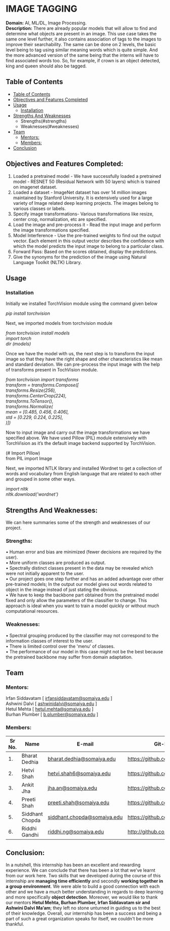 <h1>IMAGE TAGGING</h1>
<b>Domain:</b> AI, ML/DL, Image Processing.<br>
<b>Description:</b>
There are already popular models that will allow to find and determine what objects are present in an image. This use case takes the same one level further, it also contains association of tags to the images to improve their searchability. The same can be done on 2 levels, the basic level being to tag using similar meaning words which is quite simple. And the more advanced version of the same being that the interns will have to find associated words too. So, for example, if crown is an object detected, king and queen should also be tagged.


## Table of Contents
- [Table of Contents](#table-of-contents)
- [Objectives and Features Completed](#Objectives-and-Features-Completed)
- [Usage](#usage)
  - [Installation](#installation)
- [Strengths And Weaknesses](#Strengths-And-Weaknesses)
  - Strengths(#strengths)
  - Weaknesses(#weaknesses)
- [Team](#team)
  - [Mentors:](#mentors)
  - [Members:](#members)
- [Conclusion](#Conclusion)


## Objectives and Features Completed:

1.	Loaded a pretrained model - We have successfully loaded a pretrained model - RESNET 50 (Residual Network with 50 layers) which is trained on imagenet dataset.
2.	Loaded a dataset - ImageNet dataset has over 14 million images maintained by Stanford University. It is extensively used for a large variety of Image related deep learning projects. The images belong to various classes or labels.
3.	Specify image transformations- Various transformations like resize, center crop, normalization, etc are specified.
4.	Load the image and pre-process it - Read the input image and perform the image transformations specified.
5.	Model Interference - Use the pre-trained weights to find out the output vector. Each element in this output vector describes the confidence with which the model predicts the input image to belong to a particular class.
6.	Forward Pass: Based on the scores obtained, display the predictions.
7.	Give the synonyms for the prediction of the image using Natural Language Toolkit (NLTK) Library.

## Usage

### Installation 
Initially we installed TorchVision module using the command given below

 <i>pip install torchvision</i>

Next, we imported models from torchvision module

 <i>from torchvision install models<br>
 import torch<br>
 dir (models)</i>

Once we have the model with us, the next step is to transform the input image so that they have the right shape and other characteristics like mean and standard deviation. We can pre-process the input image with the help of transforms present in TochVision module.

 <i>from torchvision import transforms<br>
 transform = transforms.Compose([<br>
 transforms.Resize(256),<br>
 transforms.CenterCrop(224),<br>
 transforms.ToTensor(),<br>
 transforms.Normalize(<br>
 mean = [0.485, 0.456, 0.406],<br>
 std = [0.229, 0.224, 0.225],<br>
 )])</i>

Now to input image and carry out the image transformations we have specified above. We have used Pillow (PIL) module extensively with TorchVision as it’s the default image backend supported by TorchVision.

 (# Import Pillow)<br>
from PIL import Image

Next, we imported NTLK library and installed Wordnet to get a collection of words and vocabulary from English language that are related to each other and grouped in some other ways.

 <i>import nltk<br>
 nltk.download('wordnet')</i>

## Strengths And Weaknesses:

We can here summaries some of the strength and weaknesses of our project.

### Strengths:
•	Human error and bias are minimized (fewer decisions are required by the user).<br>
•	More uniform classes are produced as output.<br>
•	Spectrally distinct classes present in the data may be revealed which were not initially apparent to the user.<br>
•	Our project goes one step further and has an added advantage over other pre-trained models; In the output our model gives out words related to object in the image instead of just stating the obvious.<br>
•	We have to keep the backbone part obtained from the pretrained model fixed and only allow the parameters of the classifier to change. This approach is ideal when you want to train a model quickly or without much computational resources.

### Weaknesses:
•	Spectral grouping produced by the classifier may not correspond to the information classes of interest to the user.<br>
•	There is limited control over the 'menu' of classes.<br>
•	The performance of our model in this case might not be the best because the pretrained backbone may suffer from domain adaptation.

## Team

### Mentors:
Irfan Siddavatam [ irfansiddavatam@somaiya.edu ]<br>
Ashwini Dalvi [ ashwinidalvi@somaiya.edu ]<br>
Hetul Mehta [ hetul.mehta@somaiya.edu ]<br>
Burhan Plumber [ b.plumber@somaiya.edu ]

### Members:
| Sr No. | Name            | E-mail                      | Git-Profile                     |
| ------ | --------------- | --------------------------- | ------------------------------- |
| 1.     | Bharat Dedhia   | bharat.dedhia@somaiya.edu   | https://github.com/BharatDedhia |
| 2.     | Hetvi Shah      | hetvi.shah6@somaiya.edu     | https://github.com/Hetvishah24  |
| 3.     | Ankit Jha       | jha.an@somaiya.edu          | https://github.com/AnkitJha06   |
| 4.     | Preeti Shah     | preeti.shah@somaiya.edu     | https://github.com/PreetiShah09 |
| 5.     | Siddhant Chopda | siddhant.chopda@somaiya.edu | https://github.com/siddhant7890 |
| 6.     | Riddhi Gandhi   | riddhi.ng@somaiya.edu       | http://github.com/Riddhi-Gandhi |

## Conclusion:

In a nutshell, this internship has been an excellent and rewarding experience. We can conclude that there has been a lot that we’ve learnt from our work here. Two skills that we developed during the course of this internship are <b>managing time efficiently</b> and secondly <b>working together in a group environment</b>. We were able to build a good connection with each other and we have a much better understanding in regards to deep learning and more specifically <b>object detection</b>. Moreover, we would like to thank our mentors <b>Hetul Mehta, Burhan Plumber, Irfan Siddavatam sir and Ashwini Dalvi Ma’am</b>; they left no stone unturned in guiding us to the best of their knowledge. Overall, our internship has been a success and being a part of such a great organization speaks for itself, we couldn't be more thankful.
